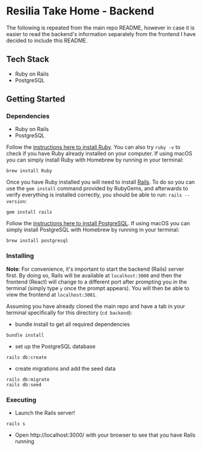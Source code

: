 # Resilia Take Home - Backend

The following is repeated from the main repo README, however in case it is easier to read the backend's information separately from the frontend I have decided to include this README.

## Tech Stack

- Ruby on Rails
- PostgreSQL

## Getting Started

### Dependencies

- Ruby on Rails
- PostgreSQL

Follow the [instructions here to install Ruby](https://www.ruby-lang.org/en/documentation/installation/). You can also try `ruby -v` to check if you have Ruby already installed on your computer. If using macOS you can simply install Ruby with Homebrew by running in your terminal:

```
brew install Ruby
```

Once you have Ruby installed you will need to install [Rails](https://guides.rubyonrails.org/v5.0/getting_started.html#installing-rails). To do so you can use the `gem install` command provided by RubyGems, and afterwards to verify everything is installed correctly, you should be able to run: `rails --version`:

```
gem install rails
```

Follow the [instructions here to install PostgreSQL](https://www.postgresql.org/download/). If using macOS you can simply install PostgreSQL with Homebrew by running in your terminal:

```
brew install postgresql
```

### Installing

**Note**: For convenience, it's important to start the backend (Rails) server first. By doing so, Rails will be available at `localhost:3000` and then the frontend (React) will change to a different port after prompting you in the terminal (simply type `y` once the prompt appears). You will then be able to view the frontend at `localhost:3001`.

Assuming you have already cloned the main repo and have a tab in your terminal specifically for this directory (`cd backend`):

- bundle install to get all required dependencies

```
bundle install
```

- set up the PostgreSQL database

```
rails db:create
```

- create migrations and add the seed data

```
rails db:migrate
rails db:seed
```

### Executing

- Launch the Rails server!

```
rails s
```

- Open http://localhost:3000/ with your browser to see that you have Rails running
